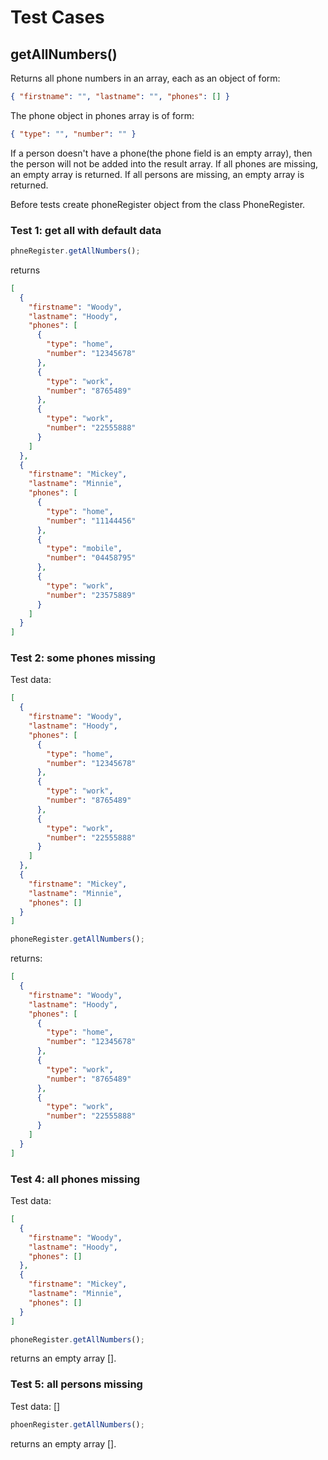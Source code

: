 # Test Cases

## **getAllNumbers()**

Returns all phone numbers in an array, each as an object of form:

```json
{ "firstname": "", "lastname": "", "phones": [] }
```

The phone object in phones array is of form:

```json
{ "type": "", "number": "" }
```

If a person doesn't have a phone(the phone field is an empty array), then the person will not be added into the result array. If all phones are missing, an empty array is returned. If all persons are missing, an empty array is returned.

Before tests create phoneRegister object from the class PhoneRegister.

### Test 1: get all with default data

```js
phneRegister.getAllNumbers();
```

returns

```json
[
  {
    "firstname": "Woody",
    "lastname": "Hoody",
    "phones": [
      {
        "type": "home",
        "number": "12345678"
      },
      {
        "type": "work",
        "number": "8765489"
      },
      {
        "type": "work",
        "number": "22555888"
      }
    ]
  },
  {
    "firstname": "Mickey",
    "lastname": "Minnie",
    "phones": [
      {
        "type": "home",
        "number": "11144456"
      },
      {
        "type": "mobile",
        "number": "04458795"
      },
      {
        "type": "work",
        "number": "23575889"
      }
    ]
  }
]
```

### Test 2: some phones missing

Test data:

```json
[
  {
    "firstname": "Woody",
    "lastname": "Hoody",
    "phones": [
      {
        "type": "home",
        "number": "12345678"
      },
      {
        "type": "work",
        "number": "8765489"
      },
      {
        "type": "work",
        "number": "22555888"
      }
    ]
  },
  {
    "firstname": "Mickey",
    "lastname": "Minnie",
    "phones": []
  }
]
```

```js
phoneRegister.getAllNumbers();
```

returns:

```json
[
  {
    "firstname": "Woody",
    "lastname": "Hoody",
    "phones": [
      {
        "type": "home",
        "number": "12345678"
      },
      {
        "type": "work",
        "number": "8765489"
      },
      {
        "type": "work",
        "number": "22555888"
      }
    ]
  }
]
```

### Test 4: all phones missing

Test data:

```json
[
  {
    "firstname": "Woody",
    "lastname": "Hoody",
    "phones": []
  },
  {
    "firstname": "Mickey",
    "lastname": "Minnie",
    "phones": []
  }
]
```

```js
phoneRegister.getAllNumbers();
```

returns an empty array [].

### Test 5: all persons missing

Test data: []

```js
phoenRegister.getAllNumbers();
```

returns an empty array [].
